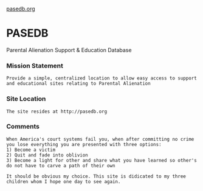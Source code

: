 

[pasedb.org](https://i.imgur.com/UMLrUKs.png)

# PASEDB
Parental Alienation Support &amp; Education Database

### Mission Statement
```
Provide a simple, centralized location to allow easy access to support and educational sites relating to Parental Alienation
``` 

### Site Location
```
The site resides at http://pasedb.org
```

### Comments
```
When America's court systems fail you, when after committing no crime you lose everything you are presented with three options:  
1) Become a victim  
2) Quit and fade into oblivion   
3) Become a light for other and share what you have learned so other's do not have to carve a path of their own  
  
It should be obvious my choice. This site is didicated to my three children whom I hope one day to see again. 
```
